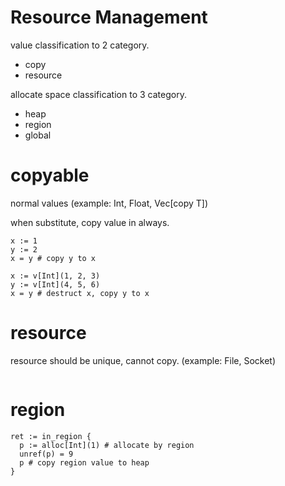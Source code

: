 
# Resource Management

value classification to 2 category.

- copy
- resource

allocate space classification to 3 category.

- heap
- region
- global

# copyable

normal values (example: Int, Float, Vec[copy T])

when substitute, copy value in always.

```
x := 1
y := 2
x = y # copy y to x
```

```
x := v[Int](1, 2, 3)
y := v[Int](4, 5, 6)
x = y # destruct x, copy y to x
```

# resource

resource should be unique, cannot copy. (example: File, Socket)

```
```

# region

```
ret := in_region {
  p := alloc[Int](1) # allocate by region
  unref(p) = 9
  p # copy region value to heap
}
```
